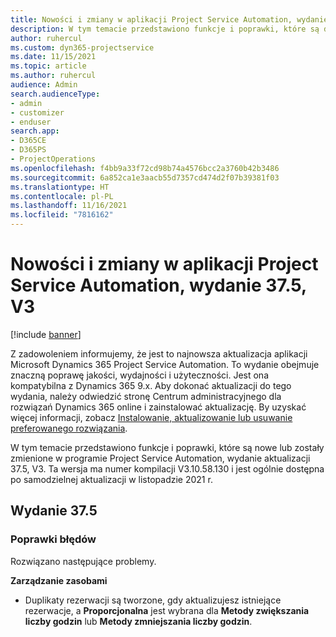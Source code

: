 ```yaml
---
title: Nowości i zmiany w aplikacji Project Service Automation, wydanie 37.5, V3
description: W tym temacie przedstawiono funkcje i poprawki, które są dostępne w programie Microsoft Dynamics 365 Project Service Automation, aktualizacja 37.5, V3.
author: ruhercul
ms.custom: dyn365-projectservice
ms.date: 11/15/2021
ms.topic: article
ms.author: ruhercul
audience: Admin
search.audienceType:
- admin
- customizer
- enduser
search.app:
- D365CE
- D365PS
- ProjectOperations
ms.openlocfilehash: f4bb9a33f72cd98b74a4576bcc2a3760b42b3486
ms.sourcegitcommit: 6a852ca1e3aacb55d7357cd474d2f07b39381f03
ms.translationtype: HT
ms.contentlocale: pl-PL
ms.lasthandoff: 11/16/2021
ms.locfileid: "7816162"
---
```

# <a name="whats-new-or-changed-in-project-service-automation-update-release-375-v3"></a>Nowości i zmiany w aplikacji Project Service Automation, wydanie 37.5, V3

[!include [banner](../includes/psa-now-project-operations.md)]

Z zadowoleniem informujemy, że jest to najnowsza aktualizacja aplikacji Microsoft Dynamics 365 Project Service Automation. To wydanie obejmuje znaczną poprawę jakości, wydajności i użyteczności. Jest ona kompatybilna z Dynamics 365 9.x. Aby dokonać aktualizacji do tego wydania, należy odwiedzić stronę Centrum administracyjnego dla rozwiązań Dynamics 365 online i zainstalować aktualizację. By uzyskać więcej informacji, zobacz [Instalowanie, aktualizowanie lub usuwanie preferowanego rozwiązania](/power-platform/admin/install-remove-preferred-solution).

W tym temacie przedstawiono funkcje i poprawki, które są nowe lub zostały zmienione w programie Project Service Automation, wydanie aktualizacji 37.5, V3. Ta wersja ma numer kompilacji V3.10.58.130 i jest ogólnie dostępna po samodzielnej aktualizacji w listopadzie 2021 r.

## <a name="update-release-375"></a>Wydanie 37.5

### <a name="bug-fixes"></a>Poprawki błędów

Rozwiązano następujące problemy.

**Zarządzanie zasobami**
- Duplikaty rezerwacji są tworzone, gdy aktualizujesz istniejące rezerwacje, a **Proporcjonalna** jest wybrana dla **Metody zwiększania liczby godzin** lub **Metody zmniejszania liczby godzin**.
